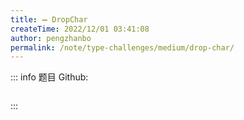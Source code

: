 ```yaml
---
title: ➖ DropChar
createTime: 2022/12/01 03:41:08
author: pengzhanbo
permalink: /note/type-challenges/medium/drop-char/
---
```


::: info 题目
Github: []()

```ts
```
:::

